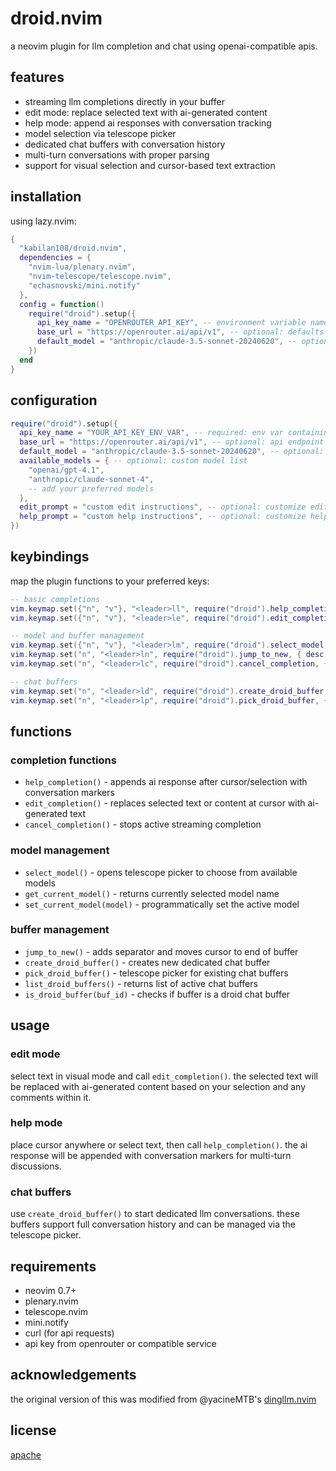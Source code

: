 # droid.nvim

a neovim plugin for llm completion and chat using openai-compatible apis.

## features

- streaming llm completions directly in your buffer
- edit mode: replace selected text with ai-generated content
- help mode: append ai responses with conversation tracking
- model selection via telescope picker
- dedicated chat buffers with conversation history
- multi-turn conversations with proper parsing
- support for visual selection and cursor-based text extraction

## installation

using lazy.nvim:

```lua
{
  "kabilan108/droid.nvim",
  dependencies = {
    "nvim-lua/plenary.nvim",
    "nvim-telescope/telescope.nvim",
    "echasnovski/mini.notify"
  },
  config = function()
    require("droid").setup({
      api_key_name = "OPENROUTER_API_KEY", -- environment variable name
      base_url = "https://openrouter.ai/api/v1", -- optional: defaults to openrouter
      default_model = "anthropic/claude-3.5-sonnet-20240620", -- optional
    })
  end
}
```

## configuration

```lua
require("droid").setup({
  api_key_name = "YOUR_API_KEY_ENV_VAR", -- required: env var containing your api key
  base_url = "https://openrouter.ai/api/v1", -- optional: api endpoint
  default_model = "anthropic/claude-3.5-sonnet-20240620", -- optional: default model
  available_models = { -- optional: custom model list
    "openai/gpt-4.1",
    "anthropic/claude-sonnet-4",
    -- add your preferred models
  },
  edit_prompt = "custom edit instructions", -- optional: customize edit behavior
  help_prompt = "custom help instructions", -- optional: customize help behavior
})
```

## keybindings

map the plugin functions to your preferred keys:

```lua
-- basic completions
vim.keymap.set({"n", "v"}, "<leader>ll", require("droid").help_completion, { desc = "llm: help" })
vim.keymap.set({"n", "v"}, "<leader>le", require("droid").edit_completion, { desc = "llm: edit" })

-- model and buffer management  
vim.keymap.set({"n", "v"}, "<leader>lm", require("droid").select_model, { desc = "llm: select model" })
vim.keymap.set("n", "<leader>ln", require("droid").jump_to_new, { desc = "llm: jump to new" })
vim.keymap.set("n", "<leader>lc", require("droid").cancel_completion, { desc = "llm: cancel stream" })

-- chat buffers
vim.keymap.set("n", "<leader>ld", require("droid").create_droid_buffer, { desc = "llm: new chat buffer" })
vim.keymap.set("n", "<leader>lp", require("droid").pick_droid_buffer, { desc = "llm: pick chat buffer" })
```

## functions

### completion functions

- `help_completion()` - appends ai response after cursor/selection with conversation markers
- `edit_completion()` - replaces selected text or content at cursor with ai-generated text
- `cancel_completion()` - stops active streaming completion

### model management

- `select_model()` - opens telescope picker to choose from available models
- `get_current_model()` - returns currently selected model name
- `set_current_model(model)` - programmatically set the active model

### buffer management

- `jump_to_new()` - adds separator and moves cursor to end of buffer
- `create_droid_buffer()` - creates new dedicated chat buffer
- `pick_droid_buffer()` - telescope picker for existing chat buffers
- `list_droid_buffers()` - returns list of active chat buffers
- `is_droid_buffer(buf_id)` - checks if buffer is a droid chat buffer

## usage

### edit mode
select text in visual mode and call `edit_completion()`. the selected text will be replaced with ai-generated content based on your selection and any comments within it.

### help mode
place cursor anywhere or select text, then call `help_completion()`. the ai response will be appended with conversation markers for multi-turn discussions.

### chat buffers
use `create_droid_buffer()` to start dedicated llm conversations. these buffers support full conversation history and can be managed via the telescope picker.

## requirements

- neovim 0.7+
- plenary.nvim
- telescope.nvim  
- mini.notify
- curl (for api requests)
- api key from openrouter or compatible service

## acknowledgements

the original version of this was modified from @yacineMTB's [dingllm.nvim](https://github.com/yacineMTB/dingllm.nvim)

## license

[apache](LICENSE)
